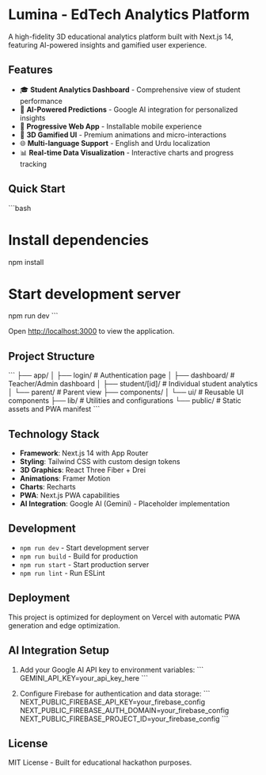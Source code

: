 # Lumina - EdTech Analytics Platform

A high-fidelity 3D educational analytics platform built with Next.js 14, featuring AI-powered insights and gamified user experience.

## Features

- 🎓 **Student Analytics Dashboard** - Comprehensive view of student performance
- 🤖 **AI-Powered Predictions** - Google AI integration for personalized insights
- 📱 **Progressive Web App** - Installable mobile experience
- 🎨 **3D Gamified UI** - Premium animations and micro-interactions
- 🌐 **Multi-language Support** - English and Urdu localization
- 📊 **Real-time Data Visualization** - Interactive charts and progress tracking

## Quick Start

\`\`\`bash
# Install dependencies
npm install

# Start development server
npm run dev
\`\`\`

Open [http://localhost:3000](http://localhost:3000) to view the application.

## Project Structure

\`\`\`
├── app/
│   ├── login/          # Authentication page
│   ├── dashboard/      # Teacher/Admin dashboard
│   ├── student/[id]/   # Individual student analytics
│   └── parent/         # Parent view
├── components/
│   └── ui/             # Reusable UI components
├── lib/                # Utilities and configurations
└── public/             # Static assets and PWA manifest
\`\`\`

## Technology Stack

- **Framework**: Next.js 14 with App Router
- **Styling**: Tailwind CSS with custom design tokens
- **3D Graphics**: React Three Fiber + Drei
- **Animations**: Framer Motion
- **Charts**: Recharts
- **PWA**: Next.js PWA capabilities
- **AI Integration**: Google AI (Gemini) - Placeholder implementation

## Development

- `npm run dev` - Start development server
- `npm run build` - Build for production
- `npm run start` - Start production server
- `npm run lint` - Run ESLint

## Deployment

This project is optimized for deployment on Vercel with automatic PWA generation and edge optimization.

## AI Integration Setup

1. Add your Google AI API key to environment variables:
   \`\`\`
   GEMINI_API_KEY=your_api_key_here
   \`\`\`

2. Configure Firebase for authentication and data storage:
   \`\`\`
   NEXT_PUBLIC_FIREBASE_API_KEY=your_firebase_config
   NEXT_PUBLIC_FIREBASE_AUTH_DOMAIN=your_firebase_config
   NEXT_PUBLIC_FIREBASE_PROJECT_ID=your_firebase_config
   \`\`\`

## License

MIT License - Built for educational hackathon purposes.
